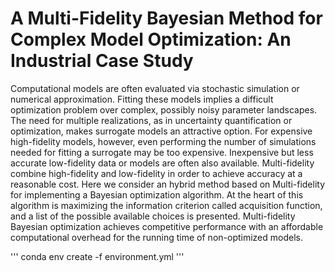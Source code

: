 # A Multi-Fidelity Bayesian Method for Complex Model Optimization: An Industrial Case Study
Computational models are often evaluated via stochastic simulation or numerical approximation. Fitting these models implies a difficult optimization problem over complex, possibly noisy parameter landscapes. The need for multiple realizations, as in uncertainty quantification or optimization, makes surrogate models an attractive option. For expensive high-fidelity models, however, even performing the number of simulations needed for fitting a surrogate may be too expensive. Inexpensive but less accurate low-fidelity data or models are often also available. Multi-fidelity combine high-fidelity and low-fidelity in order to achieve accuracy at a reasonable cost. Here we consider an hybrid method based on Multi-fidelity for implementing a Bayesian optimization algorithm. At the heart of this algorithm is maximizing the information criterion called acquisition function, and a list of the possible available choices is presented. Multi-fidelity Bayesian optimization achieves competitive performance with an affordable computational overhead for the running time of non-optimized models.

'''
conda env create -f environment.yml
'''
